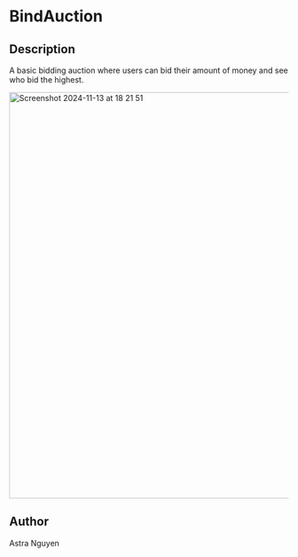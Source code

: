 # BindAuction

## Description 
A basic bidding auction where users can bid their amount of money and see who bid the highest.

<img width="733" alt="Screenshot 2024-11-13 at 18 21 51" src="https://github.com/user-attachments/assets/6c85a062-bb2b-4352-9cbb-f7199f22feda">

## Author 
Astra Nguyen

